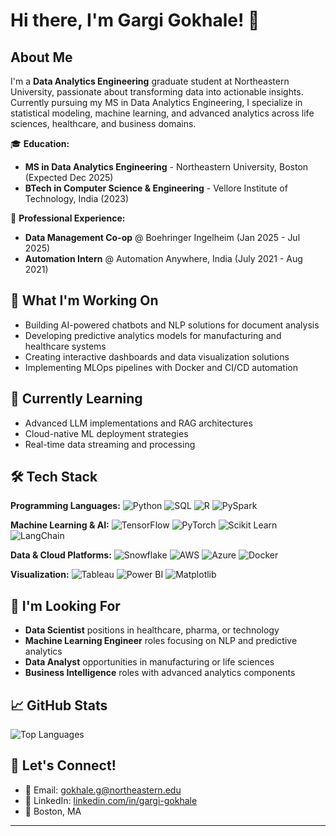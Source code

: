# Hi there, I'm Gargi Gokhale! 👋

## About Me
I'm a **Data Analytics Engineering** graduate student at Northeastern University, passionate about transforming data into actionable insights. Currently pursuing my MS in Data Analytics Engineering, I specialize in statistical modeling, machine learning, and advanced analytics across life sciences, healthcare, and business domains.

🎓 **Education:**
- **MS in Data Analytics Engineering** - Northeastern University, Boston (Expected Dec 2025)
- **BTech in Computer Science & Engineering** - Vellore Institute of Technology, India (2023)

💼 **Professional Experience:**
- **Data Management Co-op** @ Boehringer Ingelheim (Jan 2025 - Jul 2025)
- **Automation Intern** @ Automation Anywhere, India (July 2021 - Aug 2021)

## 🔭 What I'm Working On
- Building AI-powered chatbots and NLP solutions for document analysis
- Developing predictive analytics models for manufacturing and healthcare systems
- Creating interactive dashboards and data visualization solutions
- Implementing MLOps pipelines with Docker and CI/CD automation

## 🌱 Currently Learning
- Advanced LLM implementations and RAG architectures
- Cloud-native ML deployment strategies
- Real-time data streaming and processing

## 🛠️ Tech Stack

**Programming Languages:**
![Python](https://img.shields.io/badge/-Python-3776AB?style=flat&logo=python&logoColor=white)
![SQL](https://img.shields.io/badge/-SQL-4479A1?style=flat&logo=mysql&logoColor=white)
![R](https://img.shields.io/badge/-R-276DC3?style=flat&logo=r&logoColor=white)
![PySpark](https://img.shields.io/badge/-PySpark-E25A1C?style=flat&logo=apache-spark&logoColor=white)

**Machine Learning & AI:**
![TensorFlow](https://img.shields.io/badge/-TensorFlow-FF6F00?style=flat&logo=tensorflow&logoColor=white)
![PyTorch](https://img.shields.io/badge/-PyTorch-EE4C2C?style=flat&logo=pytorch&logoColor=white)
![Scikit Learn](https://img.shields.io/badge/-Scikit%20Learn-F7931E?style=flat&logo=scikit-learn&logoColor=white)
![LangChain](https://img.shields.io/badge/-LangChain-121212?style=flat&logo=chainlink&logoColor=white)

**Data & Cloud Platforms:**
![Snowflake](https://img.shields.io/badge/-Snowflake-29B5E8?style=flat&logo=snowflake&logoColor=white)
![AWS](https://img.shields.io/badge/-AWS-232F3E?style=flat&logo=amazon-aws&logoColor=white)
![Azure](https://img.shields.io/badge/-Azure-0078D4?style=flat&logo=microsoft-azure&logoColor=white)
![Docker](https://img.shields.io/badge/-Docker-2496ED?style=flat&logo=docker&logoColor=white)

**Visualization:**
![Tableau](https://img.shields.io/badge/-Tableau-E97627?style=flat&logo=tableau&logoColor=white)
![Power BI](https://img.shields.io/badge/-Power%20BI-F2C811?style=flat&logo=power-bi&logoColor=black)
![Matplotlib](https://img.shields.io/badge/-Matplotlib-11557c?style=flat&logo=python&logoColor=white)


## 🎯 I'm Looking For
- **Data Scientist** positions in healthcare, pharma, or technology
- **Machine Learning Engineer** roles focusing on NLP and predictive analytics
- **Data Analyst** opportunities in manufacturing or life sciences
- **Business Intelligence** roles with advanced analytics components

## 📈 GitHub Stats

![Top Languages](https://github-readme-stats.vercel.app/api/top-langs/?username=gargig13&layout=compact&theme=radical)

## 🤝 Let's Connect!
- 📧 Email: gokhale.g@northeastern.edu
- 💼 LinkedIn: [linkedin.com/in/gargi-gokhale](https://www.linkedin.com/in/gargi-gokhale)
- 📍 Boston, MA

---
